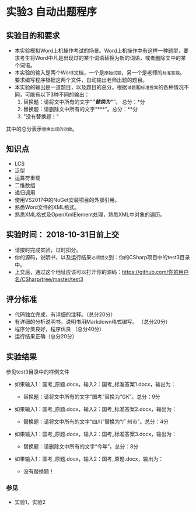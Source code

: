 # 实验3 自动出题程序

## 实验目的和要求

- 本实验模拟Word上机操作考试的场景。Word上机操作中有这样一种题型，要求考生将Word中凡是出现过的某个词语替换为新的词语，或者删除文中的某个词语。
- 本实验的输入是两个Word文档，一个是`原始试题`，另一个是老师的`标准答题`。要求编写程序根据这两个文件，自动输出老师出题的题目。
- 本实验的输出是一道题目，以及题目的总分。根据`试题`和`标准答案`的各种情况不同，可能有以下3种不同的输出：
    1. 替换题：请将文中所有的文字“***”替换为“***”。 总分：*分
    2. 替换题：请删除文中所有的文字“***”。总分：**分
    3. "没有替换题！"
    
其中的总分表示`替换出现的次数`。

## 知识点
- LCS
- 泛型
- 运算符重载
- 二维数组
- 递归调用
- 使用VS2017中的NuGet安装项目的外部引用。
- 熟悉Word文件的XML格式。
- 熟悉XML格式及OpenXmlElement处理，熟悉XML中对象的遍历。

## 实验时间： 2018-10-31日前上交
- 请按时完成实验，过时扣分。
- 你的源码，说明书，以及运行结果`必须提交`到：你的CSharp项目中的test3目录中。
- 上交后，通过这个地址应该可以打开你的源码：https://github.com/你的用户名/CSharp/tree/master/test3

## 评分标准
- 代码独立完成，有详细的注释。（总分20分）
- 有详细的分析说明书，说明书用Markdown格式编写。 （总分20分）
- 程序分类良好，程序优良 （总分40分）
- 运行结果正确（总分20分）

## 实验结果
    
参见test3目录中的样例文件
    
- 如果输入1：国考_原题.docx，输入2：国考_标准答案1.docx，输出为：
    - 替换题：请将文中所有的文字“国考”替换为“GK”。总分：9分

- 如果输入1：国考_原题.docx，输入2：国考_标准答案2.docx，输出为：
    - 替换题：请将文中所有的文字“四川”替换为“广州市”。总分：4分

- 如果输入1：国考_原题.docx，输入2：国考_标准答案3.docx，输出为：
    - 替换题：请删除文中所有的文字“今年”。总分：8分

- 如果输入1：国考_原题.docx，输入2：国考_原题.docx，输出为：
    - 没有替换题！
    
### 参见
- 实验1，实验2